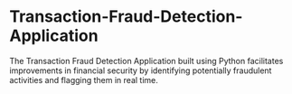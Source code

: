 # Transaction-Fraud-Detection-Application
The Transaction Fraud Detection Application built using Python facilitates improvements in financial security by identifying potentially fraudulent activities and flagging them in real time. 
